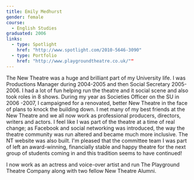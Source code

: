 ```yaml
---
title: Emily Medhurst
gender: female
course:
  - English Studies
graduated: 2006
links:
  - type: Spotlight
    href: "http://www.spotlight.com/2010-5646-3090"
  - type: Portfolio
    href: "http://www.playgroundtheatre.co.uk/""
---
```


The New Theatre was a huge and brilliant part of my University life. I was Productions Manager during 2004-2005 and then Social Secretary 2005-2006. I had a lot of fun helping run the theatre and it social scene and also took roles in 8 shows. During my year as Societies Officer on the SU in 2006 -2007, I campaigned for a renovated, better New Theatre in the face of plans to knock the building down. I met many of my best friends at the New Theatre and we all now work as professional producers, directors, writers and actors. I feel like I was part of the theatre at a time of real change; as Facebook and social networking was introduced, the way the theatre community was run altered and became much more inclusive. The NT website was also built. I'm pleased that the committee team I was part of left an award-winning, financially stable and happy theatre for the next group of students coming in and this tradition seems to have continued!

I now work as an actress and voice-over artist and run The Playground Theatre Company along with two fellow New Theatre Alumni.







